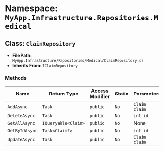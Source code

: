 # Namespace: `MyApp.Infrastructure.Repositories.Medical`

## Class: `ClaimRepository`

- **File Path:** `MyApp.Infrastructure/Repositories/Medical/ClaimRepository.cs`
- **Inherits From:** `IClaimRepository`

### Methods

| Name | Return Type | Access Modifier | Static | Parameters |
|------|-------------|-----------------|--------|------------|
| `AddAsync` | `Task` | `public` | `No` | `Claim claim` |
| `DeleteAsync` | `Task` | `public` | `No` | `int id` |
| `GetAllAsync` | `IQueryable<Claim>` | `public` | `No` | None |
| `GetByIdAsync` | `Task<Claim?>` | `public` | `No` | `int id` |
| `UpdateAsync` | `Task` | `public` | `No` | `Claim claim` |

